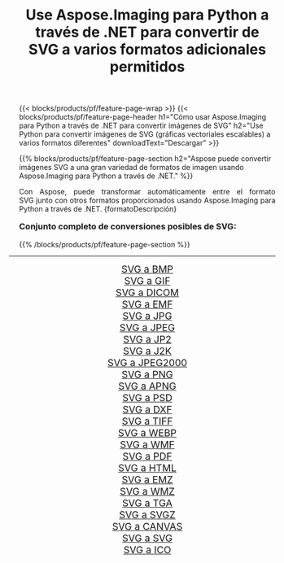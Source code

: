 ﻿---
title: Use Aspose.Imaging para Python a través de .NET para convertir de SVG a varios formatos adicionales permitidos 
weight: 3920
url: /es/python-net/conversion/from/svg/ 
lang: es
langdirlevel: 2
locales: zh-hans,ja,it,ru,de,es,fr,nl,id,lt,pl,pt,vi,tr,ko,zh-hant,ar,hi,th,sv,cs,uk,he
description: Puede transformar rápidamente de SVG(gráficas vectoriales escalables) a varios formatos usando Aspose.Imaging para Python a través de .NET.
---

{{< blocks/products/pf/feature-page-wrap >}}
{{< blocks/products/pf/feature-page-header h1="Cómo usar Aspose.Imaging para Python a través de .NET para convertir imágenes de SVG" h2="Use Python para convertir imágenes de SVG (gráficas vectoriales escalables) a varios formatos diferentes" downloadText="Descargar" >}}


{{% blocks/products/pf/feature-page-section  h2="Aspose puede convertir imágenes SVG a una gran variedad de formatos de imagen usando Aspose.Imaging para Python a través de .NET." %}}
<p align=justify>Con Aspose, puede transformar automáticamente entre el formato SVG junto con otros formatos proporcionados usando Aspose.Imaging para Python a través de .NET. {formatoDescripción}</p>
<h3 style="margin-top:16px;">
Conjunto completo de conversiones posibles de SVG:
</h3>
{{% /blocks/products/pf/feature-page-section %}}
<div class="container-fluid productfamilypage bg-gray">
    <div class="convertypes bg-gray agp-content section">
        <div class="container">
		<hr style="margin-left:-20px;"/>
		<div class="row other-converters" style="gap: 10px;font-size: 19px;text-align:center;">
		    <div class='col-md-3 other-converter remove-lp remove-rp'><a href="/imaging/es/python-net/conversion/svg-to-bmp/" style="padding:15px;">SVG a BMP</a></div><div class='col-md-3 other-converter remove-lp remove-rp'><a href="/imaging/es/python-net/conversion/svg-to-gif/" style="padding:15px;">SVG a GIF</a></div><div class='col-md-3 other-converter remove-lp remove-rp'><a href="/imaging/es/python-net/conversion/svg-to-dicom/" style="padding:15px;">SVG a DICOM</a></div><div class='col-md-3 other-converter remove-lp remove-rp'><a href="/imaging/es/python-net/conversion/svg-to-emf/" style="padding:15px;">SVG a EMF</a></div><div class='col-md-3 other-converter remove-lp remove-rp'><a href="/imaging/es/python-net/conversion/svg-to-jpg/" style="padding:15px;">SVG a JPG</a></div><div class='col-md-3 other-converter remove-lp remove-rp'><a href="/imaging/es/python-net/conversion/svg-to-jpeg/" style="padding:15px;">SVG a JPEG</a></div><div class='col-md-3 other-converter remove-lp remove-rp'><a href="/imaging/es/python-net/conversion/svg-to-jp2/" style="padding:15px;">SVG a JP2</a></div><div class='col-md-3 other-converter remove-lp remove-rp'><a href="/imaging/es/python-net/conversion/svg-to-j2k/" style="padding:15px;">SVG a J2K</a></div><div class='col-md-3 other-converter remove-lp remove-rp'><a href="/imaging/es/python-net/conversion/svg-to-jpeg2000/" style="padding:15px;">SVG a JPEG2000</a></div><div class='col-md-3 other-converter remove-lp remove-rp'><a href="/imaging/es/python-net/conversion/svg-to-png/" style="padding:15px;">SVG a PNG</a></div><div class='col-md-3 other-converter remove-lp remove-rp'><a href="/imaging/es/python-net/conversion/svg-to-apng/" style="padding:15px;">SVG a APNG</a></div><div class='col-md-3 other-converter remove-lp remove-rp'><a href="/imaging/es/python-net/conversion/svg-to-psd/" style="padding:15px;">SVG a PSD</a></div><div class='col-md-3 other-converter remove-lp remove-rp'><a href="/imaging/es/python-net/conversion/svg-to-dxf/" style="padding:15px;">SVG a DXF</a></div><div class='col-md-3 other-converter remove-lp remove-rp'><a href="/imaging/es/python-net/conversion/svg-to-tiff/" style="padding:15px;">SVG a TIFF</a></div><div class='col-md-3 other-converter remove-lp remove-rp'><a href="/imaging/es/python-net/conversion/svg-to-webp/" style="padding:15px;">SVG a WEBP</a></div><div class='col-md-3 other-converter remove-lp remove-rp'><a href="/imaging/es/python-net/conversion/svg-to-wmf/" style="padding:15px;">SVG a WMF</a></div><div class='col-md-3 other-converter remove-lp remove-rp'><a href="/imaging/es/python-net/conversion/svg-to-pdf/" style="padding:15px;">SVG a PDF</a></div><div class='col-md-3 other-converter remove-lp remove-rp'><a href="/imaging/es/python-net/conversion/svg-to-html/" style="padding:15px;">SVG a HTML</a></div><div class='col-md-3 other-converter remove-lp remove-rp'><a href="/imaging/es/python-net/conversion/svg-to-emz/" style="padding:15px;">SVG a EMZ</a></div><div class='col-md-3 other-converter remove-lp remove-rp'><a href="/imaging/es/python-net/conversion/svg-to-wmz/" style="padding:15px;">SVG a WMZ</a></div><div class='col-md-3 other-converter remove-lp remove-rp'><a href="/imaging/es/python-net/conversion/svg-to-tga/" style="padding:15px;">SVG a TGA</a></div><div class='col-md-3 other-converter remove-lp remove-rp'><a href="/imaging/es/python-net/conversion/svg-to-svgz/" style="padding:15px;">SVG a SVGZ</a></div><div class='col-md-3 other-converter remove-lp remove-rp'><a href="/imaging/es/python-net/conversion/svg-to-canvas/" style="padding:15px;">SVG a CANVAS</a></div><div class='col-md-3 other-converter remove-lp remove-rp'><a href="/imaging/es/python-net/conversion/svg-to-svg/" style="padding:15px;">SVG a SVG</a></div><div class='col-md-3 other-converter remove-lp remove-rp'><a href="/imaging/es/python-net/conversion/svg-to-ico/" style="padding:15px;">SVG a ICO</a></div>
                </div>
        </div>
    </div>
</div>
<br/>

